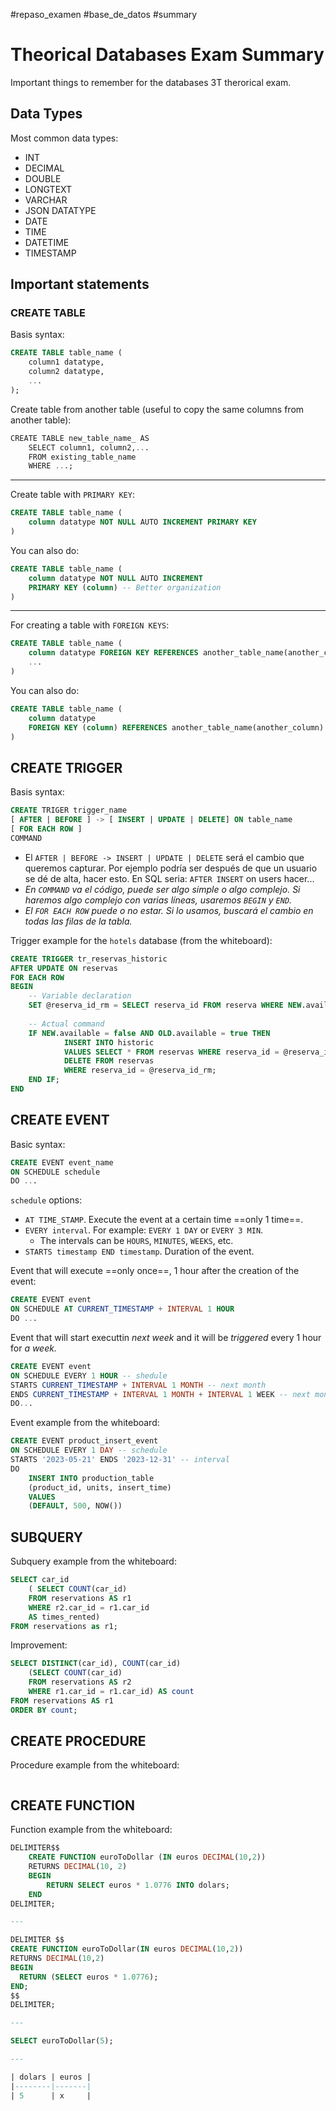 #repaso_examen #base_de_datos #summary

# Theorical Databases Exam Summary

Important things to remember for the databases 3T therorical exam.

## Data Types

Most common data types:

- INT
- DECIMAL
- DOUBLE
- LONGTEXT
- VARCHAR
- JSON DATATYPE
- DATE
- TIME
- DATETIME
- TIMESTAMP

## Important statements

### CREATE TABLE

Basis syntax:

````sql
CREATE TABLE table_name (
	column1 datatype,
	column2 datatype,
	...
);
````

Create table from another table (useful to copy the same columns from another table):

````sql
CREATE TABLE new_table_name_ AS  
    SELECT column1, column2,...  
    FROM existing_table_name  
    WHERE ...;
````

---

Create table with `PRIMARY KEY`:

````sql
CREATE TABLE table_name (
	column datatype NOT NULL AUTO INCREMENT PRIMARY KEY
)
````

You can also do:

````sql
CREATE TABLE table_name (
	column datatype NOT NULL AUTO INCREMENT
	PRIMARY KEY (column) -- Better organization
)
````

---

For creating a table with `FOREIGN KEYS`:

````sql
CREATE TABLE table_name (
	column datatype FOREIGN KEY REFERENCES another_table_name(another_column)
	...
)
````

You can also do:

````sql
CREATE TABLE table_name (
	column datatype
	FOREIGN KEY (column) REFERENCES another_table_name(another_column)
)
````

## CREATE TRIGGER

Basis syntax:

````sql
CREATE TRIGER trigger_name
[ AFTER | BEFORE ] -> [ INSERT | UPDATE | DELETE] ON table_name
[ FOR EACH ROW ]
COMMAND
````

- El `AFTER | BEFORE -> INSERT | UPDATE | DELETE` será el cambio que queremos capturar. Por ejemplo podría ser después de que un usuario se dé de alta, hacer esto. En SQL seria: `AFTER INSERT` on users hacer...
- *En `COMMAND` va el código, puede ser algo simple o algo complejo. Si haremos algo complejo con varias líneas, usaremos `BEGIN` y `END`.*
- *El `FOR EACH ROW` puede o no estar. Si lo usamos, buscará  el cambio en todas las filas de la tabla.*

Trigger example for the `hotels` database (from the whiteboard):

````sql
CREATE TRIGGER tr_reservas_historic
AFTER UPDATE ON reservas 
FOR EACH ROW 
BEGIN
	-- Variable declaration
	SET @reserva_id_rm = SELECT reserva_id FROM reserva WHERE NEW.available = false AND OLD.available = false;
	
	-- Actual command
	IF NEW.available = false AND OLD.available = true THEN
			INSERT INTO historic
			VALUES SELECT * FROM reservas WHERE reserva_id = @reserva_id_rm;
			DELETE FROM reservas
			WHERE reserva_id = @reserva_id_rm;
	END IF;
END
````

## CREATE EVENT

Basic syntax:

````sql
CREATE EVENT event_name
ON SCHEDULE schedule
DO ...
````

`schedule` options:

- `AT TIME_STAMP`. Execute the event at a certain time ==only 1 time==.
- `EVERY interval`. For example: `EVERY 1 DAY` or `EVERY 3 MIN`.
	- The intervals can be `HOURS`, `MINUTES`, `WEEKS`, etc.
- `STARTS timestamp END timestamp`. Duration of the event.

Event that will execute ==only once==, 1 hour after the creation of the event:

````sql
CREATE EVENT event
ON SCHEDULE AT CURRENT_TIMESTAMP + INTERVAL 1 HOUR
DO ...
````

Event that will start executtin *next week* and it will be *triggered* every 1 hour for *a week.*

````sql
CREATE EVENT event
ON SCHEDULE EVERY 1 HOUR -- shedule
STARTS CURRENT_TIMESTAMP + INTERVAL 1 MONTH -- next month
ENDS CURRENT_TIMESTAMP + INTERVAL 1 MONTH + INTERVAL 1 WEEK -- next month, 1 week later
DO...
````

Event example from the whiteboard:

````sql
CREATE EVENT product_insert_event
ON SCHEDULE EVERY 1 DAY -- schedule
STARTS '2023-05-21' ENDS '2023-12-31' -- interval
DO
	INSERT INTO production_table
	(product_id, units, insert_time)
	VALUES
	(DEFAULT, 500, NOW())
````

## SUBQUERY

Subquery example from the whiteboard:

````sql
SELECT car_id
	( SELECT COUNT(car_id)
	FROM reservations AS r1
	WHERE r2.car_id = r1.car_id
	AS times_rented)
FROM reservations as r1;
````

Improvement:

````sql
SELECT DISTINCT(car_id), COUNT(car_id)
	(SELECT COUNT(car_id)
	FROM reservations AS r2
	WHERE r1.car_id = r1.car_id) AS count
FROM reservations AS r1
ORDER BY count;
````

## CREATE PROCEDURE

Procedure example from the whiteboard:

````sql

````

## CREATE FUNCTION

Function example from the whiteboard:

````sql
DELIMITER$$
	CREATE FUNCTION euroToDollar (IN euros DECIMAL(10,2))
	RETURNS DECIMAL(10, 2)
	BEGIN 
		RETURN SELECT euros * 1.0776 INTO dolars;
	END
DELIMITER;

---

DELIMITER $$
CREATE FUNCTION euroToDollar(IN euros DECIMAL(10,2))
RETURNS DECIMAL(10,2)
BEGIN
  RETURN (SELECT euros * 1.0776);
END;
$$
DELIMITER;

---

SELECT euroToDollar(5);

---

| dolars | euros |
|--------|-------|
| 5      | x     |
````


